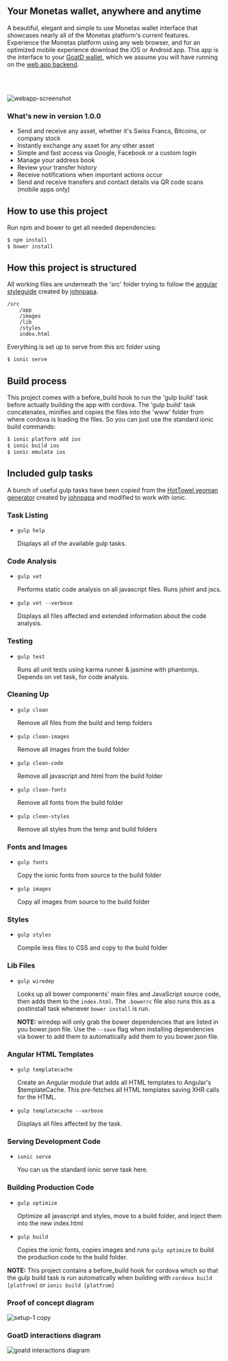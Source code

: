 ## Your Monetas wallet, anywhere and anytime

A beautiful, elegant and simple to use Monetas wallet interface that showcases nearly all of the Monetas platform's current features. Experience the Monetas platform using any web browser, and for an optimized mobile experience download the iOS or Android app. This app is the interface to your [GoatD wallet](https://goatd.monetas.net/), which we assume you will have running on the [web app backend](https://github.com/Monetas-Products-Division/monetas-webapp-backend). 

<br><br>


![webapp-screenshot](https://cloud.githubusercontent.com/assets/18722686/17404559/67d06712-5a5c-11e6-9681-b14aa34fc070.png)

### What's new in version 1.0.0
- Send and receive any asset, whether it's Swiss Francs, Bitcoins, or company stock
- Instantly exchange any asset for any other asset
- Simple and fast access via Google, Facebook or a custom login
- Manage your address book
- Review your transfer history
- Receive notifications when important actions occur
- Send and receive transfers and contact details via QR code scans (mobile apps only)


## How to use this project

Run npm and bower to get all needed dependencies:

```bash
$ npm install
$ bower install
```

## How this project is structured

All working files are underneath the 'src' folder trying to follow the [angular styleguide](https://github.com/johnpapa/angular-styleguide) created by [johnpapa](https://github.com/johnpapa).

    /src
        /app
        /images
        /lib
        /styles
        index.html


Everything is set up to serve from this src folder using
```bash
$ ionic serve
```

## Build process

This project comes with a before_build hook to run the 'gulp build' task before actually building the app with cordova. The 'gulp build' task concatenates, minifies and copies the files into the 'www' folder from where cordova is loading the files. So you can just use the standard ionic build commands:

```bash
$ ionic platform add ios
$ ionic build ios
$ ionic emulate ios
```

## Included gulp tasks

A bunch of useful gulp tasks have been copied from the [HotTowel yeoman generator](https://github.com/johnpapa/generator-hottowel) created by [johnpapa](https://github.com/johnpapa) and modified to work with ionic.

### Task Listing

- `gulp help`

    Displays all of the available gulp tasks.

### Code Analysis

- `gulp vet`

    Performs static code analysis on all javascript files. Runs jshint and jscs.

- `gulp vet --verbose`

    Displays all files affected and extended information about the code analysis.

### Testing

- `gulp test`

    Runs all unit tests using karma runner & jasmine with phantomjs. Depends on vet task, for code analysis.

### Cleaning Up

- `gulp clean`

    Remove all files from the build and temp folders

- `gulp clean-images`

    Remove all images from the build folder

- `gulp clean-code`

    Remove all javascript and html from the build folder

- `gulp clean-fonts`

    Remove all fonts from the build folder

- `gulp clean-styles`

    Remove all styles from the temp and build folders

### Fonts and Images

- `gulp fonts`

    Copy the ionic fonts from source to the build folder

- `gulp images`

    Copy all images from source to the build folder

### Styles

- `gulp styles`

    Compile less files to CSS and copy to the build folder

### Lib Files

- `gulp wiredep`

    Looks up all bower components' main files and JavaScript source code, then adds them to the `index.html`.
    The `.bowerrc` file also runs this as a postinstall task whenever `bower install` is run.

    **NOTE:**
    wiredep will only grab the bower dependencies that are listed in you bower.json file. Use the `--save` flag when installing dependencies via bower to add them to automatically add them to you bower.json file.

### Angular HTML Templates

- `gulp templatecache`

    Create an Angular module that adds all HTML templates to Angular's $templateCache. This pre-fetches all HTML templates saving XHR calls for the HTML.

- `gulp templatecache --verbose`

    Displays all files affected by the task.

### Serving Development Code

- `ionic serve`

    You can us the standard ionic serve task here.


### Building Production Code

- `gulp optimize`

    Optimize all javascript and styles, move to a build folder, and inject them into the new index.html

- `gulp build`

    Copies the ionic fonts, copies images and runs `gulp optimize` to build the production code to the build folder.

**NOTE:** This project contains a before_build hook for cordova which so that the gulp build task is run automatically when building with `cordova build [platfrom]` or `ionic build [platfrom]`

### Proof of concept diagram 
![setup-1 copy](https://cloud.githubusercontent.com/assets/18722686/17585344/778bbec2-5fbb-11e6-9df0-d57d9e5b0943.png)

### GoatD interactions diagram
![goatd interactions diagram](https://cloud.githubusercontent.com/assets/18722686/17585382/a45b48b4-5fbb-11e6-8c28-796c0a8ba1c3.png)
